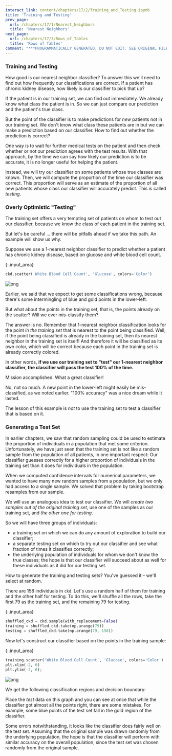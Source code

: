```yaml
---
interact_link: content/chapters/17/2/Training_and_Testing.ipynb
title: 'Training and Testing'
prev_page:
  url: /chapters/17/1/Nearest_Neighbors
  title: 'Nearest Neighbors'
next_page:
  url: /chapters/17/3/Rows_of_Tables
  title: 'Rows of Tables'
comment: "***PROGRAMMATICALLY GENERATED, DO NOT EDIT. SEE ORIGINAL FILES IN /content***"
---
```


### Training and Testing
How good is our nearest neighbor classifier? To answer this we'll need to find out how frequently our classifications are correct. If a patient has chronic kidney disease, how likely is our classifier to pick that up?

If the patient is in our training set, we can find out immediately. We already know what class the patient is in. So we can just compare our prediction and the patient's true class.

But the point of the classifier is to make predictions for *new* patients not in our training set. We don't know what class these patients are in but we can make a prediction based on our classifier. How to find out whether the prediction is correct?

One way is to wait for further medical tests on the patient and then check whether or not our prediction agrees with the test results. With that approach, by the time we can say how likely our prediction is to be accurate, it is no longer useful for helping the patient.

Instead, we will try our classifier on some patients whose true classes are known.  Then, we will compute the proportion of the time our classifier was correct.  This proportion will serve as an estimate of the proportion of all new patients whose class our classifier will accurately predict.  This is called *testing*.

### Overly Optimistic "Testing"
The training set offers a very tempting set of patients on whom to test out our classifier, because we know the class of each patient in the training set.

But let's be careful ... there will be pitfalls ahead if we take this path. An example will show us why.

Suppose we use a 1-nearest neighbor classifier to predict whether a patient has chronic kidney disease, based on glucose and white blood cell count.



{:.input_area}
```python
ckd.scatter('White Blood Cell Count', 'Glucose', colors='Color')
```



![png](../../../images/build/chapters/17/2/Training_and_Testing_2_0.png)


Earlier, we said that we expect to get some classifications wrong, because there's some intermingling of blue and gold points in the lower-left.

But what about the points in the training set, that is, the points already on the scatter? Will we ever mis-classify them?

The answer is no. Remember that 1-nearest neighbor classification looks for the point *in the training set* that is nearest to the point being classified. Well, if the point being classified is already in the training set, then its nearest neighbor in the training set is itself! And therefore it will be classified as its own color, which will be correct because each point in the training set is already correctly colored.

In other words, **if we use our training set to "test" our 1-nearest neighbor classifier, the classifier will pass the test 100% of the time.**

Mission accomplished. What a great classifier! 

No, not so much. A new point in the lower-left might easily be mis-classified, as we noted earlier. "100% accuracy" was a nice dream while it lasted.

The lesson of this example is *not* to use the training set to test a classifier that is based on it.

### Generating a Test Set
In earlier chapters, we saw that random sampling could be used to estimate the proportion of individuals in a population that met some criterion.  Unfortunately, we have just seen that the training set is not like a random sample from the population of all patients, in one important respect: Our classifier guesses correctly for a higher proportion of individuals in the training set than it does for individuals in the population.

When we computed confidence intervals for numerical parameters, we wanted to have many new random samples from a population, but we only had access to a single sample.  We solved that problem by taking bootstrap resamples from our sample.

We will use an analogous idea to test our classifier. We will *create two samples out of the original training set*, use one of the samples as our training set, and *the other one for testing*. 

So we will have three groups of individuals:
- a training set on which we can do any amount of exploration to build our classifier;
- a separate testing set on which to try out our classifier and see what fraction of times it classifies correctly;
- the underlying population of individuals for whom we don't know the true classes; the hope is that our classifier will succeed about as well for these individuals as it did for our testing set.

How to generate the training and testing sets? You've guessed it – we'll select at random.

There are 158 individuals in `ckd`. Let's use a random half of them for training and the other half for testing. To do this, we'll shuffle all the rows, take the first 79 as the training set, and the remaining 79 for testing.



{:.input_area}
```python
shuffled_ckd = ckd.sample(with_replacement=False)
training = shuffled_ckd.take(np.arange(79))
testing = shuffled_ckd.take(np.arange(79, 158))
```


Now let's construct our classifier based on the points in the training sample:



{:.input_area}
```python
training.scatter('White Blood Cell Count', 'Glucose', colors='Color')
plt.xlim(-2, 6)
plt.ylim(-2, 6);
```



![png](../../../images/build/chapters/17/2/Training_and_Testing_8_0.png)


We get the following classification regions and decision boundary:

Place the *test* data on this graph and you can see at once that while the classifier got almost all the points right, there are some mistakes.  For example, some blue points of the test set fall in the gold region of the classifier.

Some errors notwithstanding, it looks like the classifier does fairly well on the test set. Assuming that the original sample was drawn randomly from the underlying population, the hope is that the classifier will perform with similar accuracy on the overall population, since the test set was chosen randomly from the original sample.
